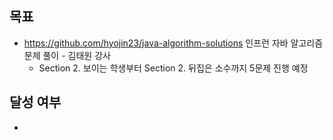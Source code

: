 ## 목표

- https://github.com/hyojin23/java-algorithm-solutions 인프런 자바 알고리즘 문제 풀이 - 김태원 강사
  - Section 2. 보이는 학생부터 Section 2. 뒤집은 소수까지 5문제 진행 예정

## 달성 여부
- 
